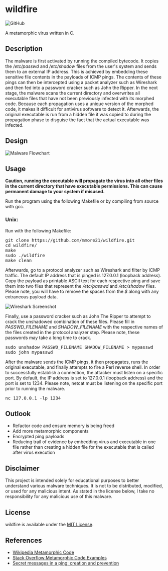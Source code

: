 # wildfire

![GitHub](https://img.shields.io/github/license/mmore21/wildfire)

A metamorphic virus written in C.

## Description

The malware is first activated by running the compiled bytecode. It copies the */etc/passwd* and */etc/shadow* files from the user's system and sends them to an external IP address. This is achieved by embedding these sensitive file contents in the payloads of ICMP pings. The contents of these pings can then be intercepted using a packet analyzer such as Wireshark and then fed into a password cracker such as John the Ripper. In the next stage, the malware scans the current directory and overwrites all executable files that have not been previously infected with its morphed code. Because each propagation uses a unique version of the morphed code, it makes it difficult for antivirus software to detect it. Afterwards, the original executable is run from a hidden file it was copied to during the propagation phase to disguise the fact that the actual executable was infected.

## Design

![Malware Flowchart](https://github.com/mmore21/wildfire/blob/master/img/flow_malware.png)

## Usage

**Caution, running the executable will propagate the virus into all other files in the current directory that have executable permissions. This can cause permanent damage to your system if misused.**

Run the program using the following Makefile or by compiling from source with gcc.

### Unix:

Run with the following Makefile:
<pre>
git clone https://github.com/mmore21/wildfire.git
cd wildfire/
make
sudo ./wildfire
make clean
</pre>

Afterwards, go to a protocol analyzer such as Wireshark and filter by ICMP traffic. The default IP address that is pinged is 127.0.0.1 (loopback address). Copy the payload as printable ASCII text for each respective ping and save them into two files that represent the */etc/passwd* and */etc/shadow* files. Please note, you will have to remove the spaces from the *$* along with any extraneous payload data.

![Wireshark Screenshot](https://github.com/mmore21/wildfire/blob/master/img/screen_wireshark.png)

Finally, use a password cracker such as John The Ripper to attempt to crack the unshadowed combination of these files. Please fill in *PASSWD_FILENAME* and *SHADOW_FILENAME* with the respective names of the files created in the protocol analyzer step. Please note, these passwords may take a long time to crack.

<pre>
sudo unshadow PASSWD_FILENAME SHADOW_FILENAME > mypasswd
sudo john mypasswd
</pre>

After the malware sends the ICMP pings, it then propagates, runs the original executable, and finally attempts to fire a Perl reverse shell. In order to successfully establish a connection, the attacker must listen on a specific port. By default, the IP address is set to 127.0.0.1 (loopback address) and the port is set to 1234. Please note, netcat must be listening on the specific port prior to running the malware.

<pre>
nc 127.0.0.1 -lp 1234
</pre>

## Outlook

* Refactor code and ensure memory is being freed
* Add more metamorphic components
* Encrypted ping payloads
* Reducing trail of evidence by embedding virus and executable in one file rather than creating a hidden file for the executable that is called after virus execution

## Disclaimer

This project is intended solely for educational purposes to better understand various malware techniques. It is not to be distributed, modified, or used for any malicious intent. As stated in the license below, I take no responsibility for any malicious use of this malware.

## License

wildfire is available under the [MIT License](https://github.com/mmore21/wildfire/blob/master/LICENSE).

## References

* [Wikipedia Metamorphic Code](https://en.wikipedia.org/wiki/Metamorphic_code)
* [Stack Overflow Metamorphic Code Examples](https://stackoverflow.com/questions/10113254/metamorphic-code-examples)
* [Secret messages in a ping: creation and prevention](http://www.wseas.us/e-library/conferences/2012/SaintMalo/SITE/SITE-03.pdf)